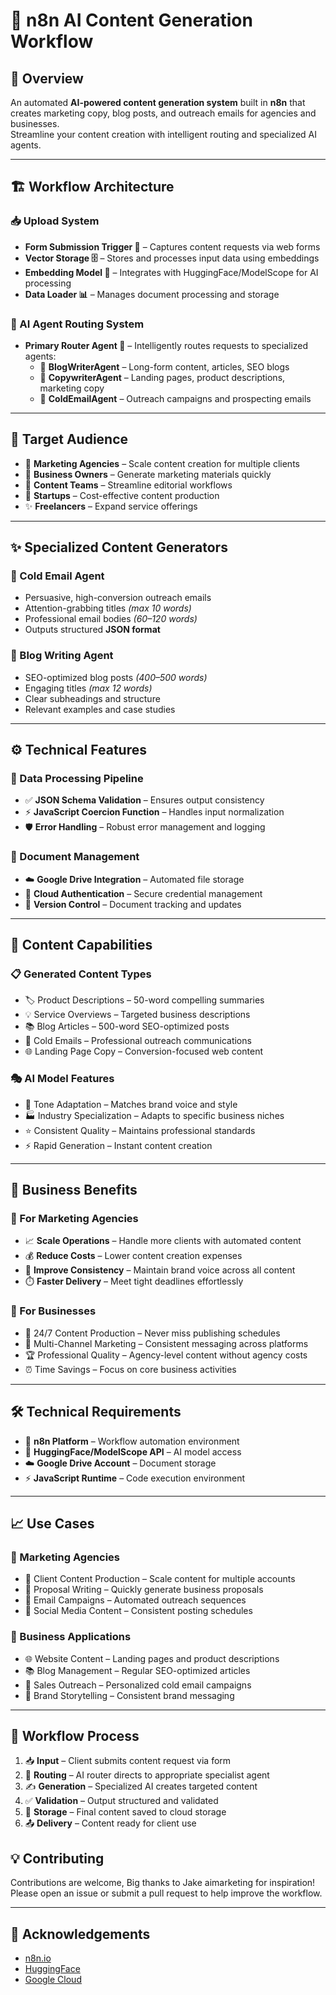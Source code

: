 # 🤖 n8n AI Content Generation Workflow

## 🚀 Overview
An automated **AI-powered content generation system** built in **n8n** that creates marketing copy, blog posts, and outreach emails for agencies and businesses.  
Streamline your content creation with intelligent routing and specialized AI agents.

---

## 🏗️ Workflow Architecture

### 📥 Upload System
- **Form Submission Trigger 📝** – Captures content requests via web forms  
- **Vector Storage 🗄️** – Stores and processes input data using embeddings  
- **Embedding Model 🤗** – Integrates with HuggingFace/ModelScope for AI processing  
- **Data Loader 📊** – Manages document processing and storage

### 🧠 AI Agent Routing System
- **Primary Router Agent 🚦** – Intelligently routes requests to specialized agents:
  - 📝 **BlogWriterAgent** – Long-form content, articles, SEO blogs
  - 🎯 **CopywriterAgent** – Landing pages, product descriptions, marketing copy
  - 📧 **ColdEmailAgent** – Outreach campaigns and prospecting emails

---

## 🎯 Target Audience
- 🏢 **Marketing Agencies** – Scale content creation for multiple clients  
- 💼 **Business Owners** – Generate marketing materials quickly  
- 👥 **Content Teams** – Streamline editorial workflows  
- 🚀 **Startups** – Cost-effective content production  
- ✨ **Freelancers** – Expand service offerings

---

## ✨ Specialized Content Generators

### 📧 Cold Email Agent
- Persuasive, high-conversion outreach emails  
- Attention-grabbing titles *(max 10 words)*  
- Professional email bodies *(60–120 words)*  
- Outputs structured **JSON format**

### 📝 Blog Writing Agent
- SEO-optimized blog posts *(400–500 words)*  
- Engaging titles *(max 12 words)*  
- Clear subheadings and structure  
- Relevant examples and case studies

---

## ⚙️ Technical Features

### 🔧 Data Processing Pipeline
- ✅ **JSON Schema Validation** – Ensures output consistency  
- ⚡ **JavaScript Coercion Function** – Handles input normalization  
- 🛡️ **Error Handling** – Robust error management and logging

### 📁 Document Management
- ☁️ **Google Drive Integration** – Automated file storage  
- 🔐 **Cloud Authentication** – Secure credential management  
- 🔄 **Version Control** – Document tracking and updates

---

## 🎨 Content Capabilities

### 📋 Generated Content Types
- 🏷️ Product Descriptions – 50-word compelling summaries  
- 💡 Service Overviews – Targeted business descriptions  
- 📚 Blog Articles – 500-word SEO-optimized posts  
- 📨 Cold Emails – Professional outreach communications  
- 🌐 Landing Page Copy – Conversion-focused web content

### 🎭 AI Model Features
- 🎨 Tone Adaptation – Matches brand voice and style  
- 🏭 Industry Specialization – Adapts to specific business niches  
- ⭐ Consistent Quality – Maintains professional standards  
- ⚡ Rapid Generation – Instant content creation

---

## 💼 Business Benefits

### 🚀 For Marketing Agencies
- 📈 **Scale Operations** – Handle more clients with automated content  
- 💰 **Reduce Costs** – Lower content creation expenses  
- 🔄 **Improve Consistency** – Maintain brand voice across all content  
- ⏱️ **Faster Delivery** – Meet tight deadlines effortlessly

### 🏢 For Businesses
- 🌙 24/7 Content Production – Never miss publishing schedules  
- 📱 Multi-Channel Marketing – Consistent messaging across platforms  
- 🏆 Professional Quality – Agency-level content without agency costs  
- ⏰ Time Savings – Focus on core business activities

---

## 🛠️ Technical Requirements
- 🔧 **n8n Platform** – Workflow automation environment  
- 🤖 **HuggingFace/ModelScope API** – AI model access  
- ☁️ **Google Drive Account** – Document storage  
- ⚡ **JavaScript Runtime** – Code execution environment

---

## 📈 Use Cases

### 🎯 Marketing Agencies
- 👥 Client Content Production – Scale content for multiple accounts  
- 📄 Proposal Writing – Quickly generate business proposals  
- 📧 Email Campaigns – Automated outreach sequences  
- 📱 Social Media Content – Consistent posting schedules

### 💼 Business Applications
- 🌐 Website Content – Landing pages and product descriptions  
- 📚 Blog Management – Regular SEO-optimized articles  
- 🤝 Sales Outreach – Personalized cold email campaigns  
- 📖 Brand Storytelling – Consistent brand messaging

---

## 🔄 Workflow Process
1. 📥 **Input** – Client submits content request via form  
2. 🚦 **Routing** – AI router directs to appropriate specialist agent  
3. ✍️ **Generation** – Specialized AI creates targeted content  
4. ✅ **Validation** – Output structured and validated  
5. 💾 **Storage** – Final content saved to cloud storage  
6. 📤 **Delivery** – Content ready for client use


## 💡 Contributing
Contributions are welcome, Big thanks to Jake aimarketing for inspiration!  
Please open an issue or submit a pull request to help improve the workflow.

---

## 🌟 Acknowledgements
- [n8n.io](https://n8n.io)  
- [HuggingFace](https://huggingface.co)  
- [Google Cloud](https://cloud.google.com)
